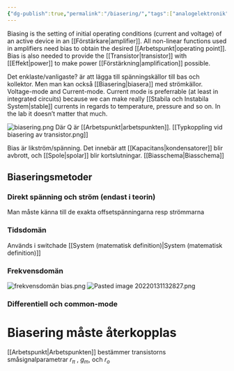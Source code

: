 ```yaml
---
{"dg-publish":true,"permalink":"/biasering/","tags":["analogelektronik"]}
---
```


Biasing is the setting of initial operating conditions (current and voltage) of an active device in an [[Förstärkare\|amplifier]]. All non-linear functions used in amplifiers need bias to obtain the desired [[Arbetspunkt\|operating point]]. Bias is also needed to provide the [[Transistor\|transistor]] with [[Effekt\|power]] to make power [[Förstärkning\|amplification]] possible.

Det enklaste/vanligaste? är att lägga till spänningskällor till bas och kollektor. Men man kan också [[Biasering\|biasera]] med strömkällor. Voltage-mode and Current-mode. Current mode is preferrable (at least in integrated circuits) because we can make really [[Stabila och Instabila System\|stable]] currents in regards to temperature, pressure and so on. In the lab it doesn’t matter that much.

![biasering.png](/img/user/images/biasering.png)
Där Q är [[Arbetspunkt\|arbetspunkten]]. 
[[Typkoppling vid biasering av transistor.png]]

Bias är likström/spänning. Det innebär att [[Kapacitans\|kondensatorer]] blir avbrott, och [[Spole\|spolar]] blir kortslutningar. [[Biasschema\|Biasschema]]

## Biaseringsmetoder
### Direkt spänning och ström (endast i teorin)
Man måste känna till de exakta offsetspänningarna resp strömmarna

### Tidsdomän
Används i switchade [[System (matematisk definition)\|System (matematisk definition)]]
### Frekvensdomän
![frekvensdomän bias.png](/img/user/images/frekvensdom%C3%A4n%20bias.png)
![Pasted image 20220131132827.png](/img/user/images/Pasted%20image%2020220131132827.png)
### Differentiell och common-mode

# Biasering måste återkopplas
[[Arbetspunkt\|Arbetspunkten]] bestämmer transistorns småsignalparametrar $r_\pi$ , $g_m$, och $r_o$  